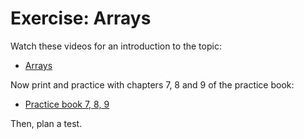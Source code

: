 # Exercise: Arrays

Watch these videos for an introduction to the topic:

- [Arrays](https://www.youtube.com/watch?v=K1yC1xshF40)

Now print and practice with chapters 7, 8 and 9 of the practice book:

- [Practice book 7, 8, 9]()

Then, plan a test.

